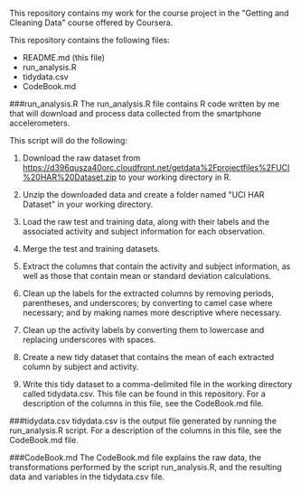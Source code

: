 This repository contains my work for the course project in the "Getting and Cleaning Data" course offered by Coursera.

This repository contains the following files:
- README.md (this file)
- run_analysis.R
- tidydata.csv
- CodeBook.md


###run_analysis.R
The run_analysis.R file contains R code written by me that will download and process data collected from the smartphone accelerometers.

This script will do the following:

1. Download the raw dataset from https://d396qusza40orc.cloudfront.net/getdata%2Fprojectfiles%2FUCI%20HAR%20Dataset.zip to your working directory in R.

2. Unzip the downloaded data and create a folder named "UCI HAR Dataset" in your working directory.

3. Load the raw test and training data, along with their labels and the associated activity and subject information for each observation.

4. Merge the test and training datasets.

5. Extract the columns that contain the activity and subject information, as well as those that contain mean or standard deviation calculations.

6. Clean up the labels for the extracted columns by removing periods, parentheses, and underscores; by converting to camel case where necessary; and by making names more descriptive where necessary.  

7. Clean up the activity labels by converting them to lowercase and replacing underscores with spaces.

8. Create a new tidy dataset that contains the mean of each extracted column by subject and activity.

9. Write this tidy dataset to a comma-delimited file in the working directory called tidydata.csv.  This file can be found in this repository.  For a description of the columns in this file, see the CodeBook.md file.


###tidydata.csv
tidydata.csv is the output file generated by running the run_analysis.R script. For a description of the columns in this file, see the CodeBook.md file.


###CodeBook.md
The CodeBook.md file explains the raw data, the transformations performed by the script run_analysis.R, and the resulting data and variables in the tidydata.csv file.



